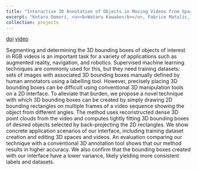 ```yaml
---
title: "Interactive 3D Annotation of Objects in Moving Videos from Sparse Multi-View Frames"
excerpt: "Kotaro Oomori, <u><b>Wataru Kawabe</b></u>, Fabrice Matulic, Takeo Igarashi, and Keita Higuchi<br/>Proceedings of the ACM on Human-Computer Interaction, ISS, 2023<br/>[doi](https://dl.acm.org/doi/10.1145/3626476) [video](https://youtu.be/PT-PElgtQcI?si=ExvknLbsv6hNsMYQ)"
collection: projects
---
```


<!-- <img src='/images/tba.png'> -->

[doi](https://dl.acm.org/doi/10.1145/3626476)
[video](https://youtu.be/PT-PElgtQcI?si=ExvknLbsv6hNsMYQ)

Segmenting and determining the 3D bounding boxes of objects of interest in RGB videos is an important task for a variety of applications such as augmented reality, navigation, and robotics. Supervised machine learning techniques are commonly used for this, but they need training datasets: sets of images with associated 3D bounding boxes manually defined by human annotators using a labelling tool. However, precisely placing 3D bounding boxes can be difficult using conventional 3D manipulation tools on a 2D interface. To alleviate that burden, we propose a novel technique with which 3D bounding boxes can be created by simply drawing 2D bounding rectangles on multiple frames of a video sequence showing the object from different angles. The method uses reconstructed dense 3D point clouds from the video and computes tightly fitting 3D bounding boxes of desired objects selected by back-projecting the 2D rectangles. We show concrete application scenarios of our interface, including training dataset creation and editing 3D spaces and videos. An evaluation comparing our technique with a conventional 3D annotation tool shows that our method results in higher accuracy. We also confirm that the bounding boxes created with our interface have a lower variance, likely yielding more consistent labels and datasets.